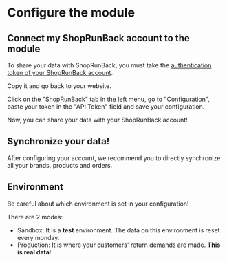 # Configure the module

## Connect my ShopRunBack account to the module

To share your data with ShopRunBack, you must take the [authentication token of your ShopRunBack account](https://dashboard.shoprunback.com/fr/tokens).

Copy it and go back to your website.

Click on the "ShopRunBack" tab in the left menu, go to "Configuration", paste your token in the "API Token" field and save your configuration.

Now, you can share your data with your ShopRunBack account!

## Synchronize your data!

After configuring your account, we recommend you to directly synchronize all your brands, products and orders.

## Environment

<aside class="warning">
  Be careful about which environment is set in your configuration!
</aside>

There are 2 modes:

- Sandbox: It is a <b>test</b> environment. The data on this environment is reset every monday.
- Production: It is where your customers' return demands are made. <b>This is real data</b>!
